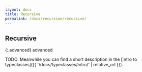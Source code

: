 ```yaml
---
layout: docs
title: Recursive
permalink: /docs/recursion/recursive/
---
```


## Recursive

{:.advanced}
advanced

TODO. Meanwhile you can find a short description in the [intro to typeclasses]({{ '/docs/typeclasses/intro/' | relative_url }}).
